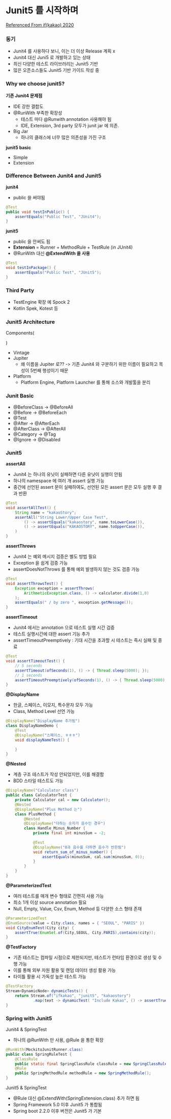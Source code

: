 # Junit5 를 시작하며



[Referenced From if(kakao) 2020](https://if.kakao.com/session/108)



### 동기

* Junit4 를 사용하다 보니, 이는 더 이상 Release 계획 x
* Junit4 대신 Juni5 로 개발하고 있는 상태
* 최신 다양한 테스트 라이브러리는 Junit5 기반
* 많은 오픈소스들도 Junit5 기반 가이드 작성 중



### Why we choose junit5?

**기존 Junit4 문제점**

* IDE 강한 결합도
* @RunWith 부족한 확장성
  * 테스트 마다 @Runwith annotation 사용해야 됨
  * IDE, Extension, 3rd party 모두가 junit jar 에 의존.
* Big Jar
  * 하나의 클래스에 너무 많은 의존성을 가진 구조



**junit5 basic**

* Simple
* Extension

### 

### Difference Between Junit4 and Junit5



**junit4**

* public 을 써야됨

```java
@Test
public void testInPublic() {
    assertEquals("Public Test", "JUnit4");
}
```



**junit5**

* public 을 안써도 됨
* **Extension** = Runner + MethodRule + TestRule (in JUnit4)
* @RunWith 대신 **@ExtendWith 을 사용**

```java
@Test
void testInPackage() {
    assertEquals("Public Test", "JUnit5");
}
```



### Third Party

* TestEngine 확장 예 Spock 2
* Kotlin Spek, Kotest 등



### Junit5 Architecture



Components(

[상세 내용은 강의 참고]: https://if.kakao.com/session/108

)

* Vintage
* Jupiter
  * 왜 이름을 Jupiter 로?? -> 기존 Junit4 와 구분하기 위한 이름이 필요하고 목성이 5번째 행성이기 때문
* Platform
  * Platform Engine, Platform Launcher 를 통해 소스와 개발툴을 분리



### Junit Basic



* @BeforeClass -> @BeforeAll
* @Before -> @BeforeEach
* @Test 
* @After -> @AfterEach
* @AfterClass -> @AfterAll
* @Category -> @Tag
* @Ignore -> @Disabled



### Junit5



**assertAll**

* Junit4 는 하나의 유닛이 실패하면 다른 유닛이 실행이 안됨
* 하나의 namespace 에 여러 개 assert 실행 가능
* 중간에 선언된 assert 문이 실패하여도, 선언된 모든 assert 문은 모두 실행 후 결과 반환

```java
@Test
void assertAllTest() {
    String name = "kakaoStory";
    assertAll("String Lower/Upper Case Test",
    	() -> assertEquals("kakaostory", name.toLowerCase()),
    	() -> assertEquals("KAKAOSTORY", name.toUpperCase()),              
    )
}
```



**assertThrows**

* Junit4 는 예외 메시지 검증은 별도 방법 필요
* Exception 을 쉽게 검증 가능
* assertDoesNotThrows 를 통해 예외 발생하지 않는 것도 검증 가능

```java
@Test
void assertThrowsTest() {
    Exception exception = assertThrows(
        ArithmeticException.class, () -> calculator.divide(1,0)
    );
    assertEquals(" / by zero ", exception.getMessage());
}
```



**assertTimeout**

* Junit4 에서는 annotation 으로 테스트 실행 시간 검증
* 테스트 실행시간에 대한 assert 기능 추가
* assertTimeoutPreemptively : 기대 시간을 초과할 시 테스트는 즉시 실패 및 종료

```java
@Test
void assertTimeoutTest() {
    // 5 seconds
    assertTimeout(ofSeconds(1), () -> { Thread.sleep(5000); });
    // 1 seconds
    assertTimeoutPreemptively(ofSeconds(1), () -> { Thread.sleep(5000); });    
}
```



**@DisplayName**

* 한글, 스페이스, 이모지, 특수문자 모두 가능
* Class, Method Level 선언 가능

```java
@DisplayName("DisplayName 추가됨")
class DisplayNameDemo {
    @Test
    @DisplayName("스페이스, ㅎㅎㅎ")
    void displayNameTest() {
        
    }
}
```



**@Nested**

* 계층 구조 테스트가 작성 안되었지만, 이를 해결함
* BDD 스타일 테스트도 가능

```java
@DisplayName("Calculator class")
public class CalculatorTest {
    private Calculator cal = new Calculator();
    @Nested
    @DisplayName("Plus Method 는")
    class PlusMethod {
        @Nested
        @DisplayName("더하는 숫자가 음수인 경우")
        class Handle_Minus_Number {
            private final int minusSum = -2;
            
            @Test
            @DisplayName("0과 음수를 더하면 음수가 반한됨")
            void return_sum_of_minus_number() {
                assertEquals(minusSum, cal.sum(minusSum, 0));
            }
        }
    }
}
```



**@ParameterizedTest**

* 여러 테스트를 매개 변수 형태로 간편히 사용 가능
* 최소 1개 이상 source annotation 필요
* Null, Empty, Value, Csv, Enum, Method 등 다양한 소스 형태 존재

```java
@ParameterizedTest
@EnumSource(value = City.class, names = { "SEOUL", "PARIS" })
void CityEnumTest(City city) {
    assertTrue(EnumSet.of(City,SEOUL, City.PARIS),contains(city));
}
```



**@TestFactory**

* 기존 테스트는 컴파일 시점으로 제한되지만, 테스트가 런타임 환경으로 생성 및 수행 가능
* 이를 통해 외부 자원 활용 및 랜덤 데이터 생성 활용 가능
* 타이틀 활용 시 가독성 높은 테스트 가능



```java
@TestFactory
Stream<DynamicNode> dynamicTests() {
    return Stream.of("ifkakao", "junit5", "kakaostory")
			.map(text -> dynamicTest( "Include Kakao", () -> assertTrue(text.contains("kakao"))));
}
```



### Spring with Junit5

Junit4 & SpringTest

* 하나의 @RunWith 만 사용, @Rule 을 통한 확장

```java
@RunWith(MockitoJunitRunner.class)
public class SpringRuleTest {
    @ClassRule
    public static final SpringClassRule classRule = new SpringClassRule();
    @Rule
    public SpringMethodRule methodRule = new SpringMethodRule();
}
```



Junit5 & SpringTest

* @Rule 대신 @ExtendWith(SpringExtension.class) 추가 하면 됨
* Spring Framework 5.0 이후 Junit5 가 통합됨
* Spring boot 2.2.0 이후 버전은 Junit5 가 기본

